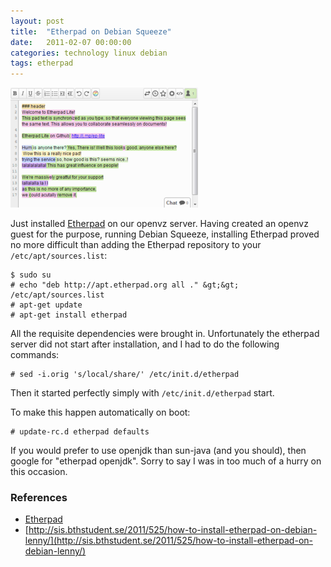 ```yaml
---
layout: post
title:  "Etherpad on Debian Squeeze"
date:   2011-02-07 00:00:00
categories: technology linux debian
tags: etherpad
---
```


<img src="/assets/etherpad.png" class="image-right" alt="Etherpad">

Just installed [Etherpad] on our openvz server.  Having created an openvz guest for the purpose, running Debian Squeeze, installing Etherpad proved no more difficult than adding the Etherpad repository to your `/etc/apt/sources.list`:

<!--more-->

    $ sudo su
    # echo "deb http://apt.etherpad.org all ." &gt;&gt; /etc/apt/sources.list
    # apt-get update
    # apt-get install etherpad

All the requisite dependencies were brought in.  Unfortunately the etherpad server did not start after installation, and I had to do the following commands:

    # sed -i.orig 's/local/share/' /etc/init.d/etherpad

Then it started perfectly simply with `/etc/init.d/etherpad` start.

To make this happen automatically on boot:

    # update-rc.d etherpad defaults

If you would prefer to use openjdk than sun-java (and you should), then google for "etherpad openjdk".  Sorry to say I was in too much of a hurry on this occasion.


### References

   * [Etherpad]
   * [http://sis.bthstudent.se/2011/525/how-to-install-etherpad-on-debian-lenny/](http://sis.bthstudent.se/2011/525/how-to-install-etherpad-on-debian-lenny/)

[Etherpad]: http://etherpad.org/

